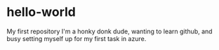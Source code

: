 # hello-world
My first repository
I'm a honky donk dude, wanting to learn github, and busy setting myself up for my first task in azure.
